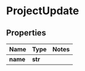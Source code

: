# ProjectUpdate

## Properties
Name | Type | Notes
------------ | ------------- | -------------
**name** | **str** | 



